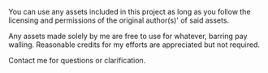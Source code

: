 You can use any assets included in this project as long as you follow the licensing and permissions of the original author(s)' of said assets.

Any assets made solely by me are free to use for whatever, barring pay walling. Reasonable credits for my efforts are appreciated but not required.

Contact me for questions or clarification.
